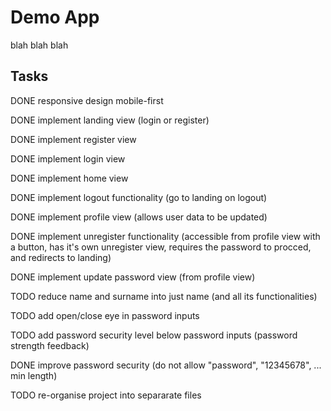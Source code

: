 # Demo App

blah blah blah

## Tasks

DONE responsive design mobile-first

DONE implement landing view (login or register)

DONE implement register view

DONE implement login view

DONE implement home view

DONE implement logout functionality (go to landing on logout)

DONE implement profile view (allows user data to be updated)

DONE implement unregister functionality (accessible from profile view with a button, has it's own unregister view, requires the password to procced, and redirects to landing)

DONE implement update password view (from profile view)

TODO reduce name and surname into just name (and all its functionalities)

TODO add open/close eye in password inputs

TODO add password security level below password inputs (password strength feedback)

DONE improve password security (do not allow "password", "12345678", ... min length)

TODO re-organise project into separarate files